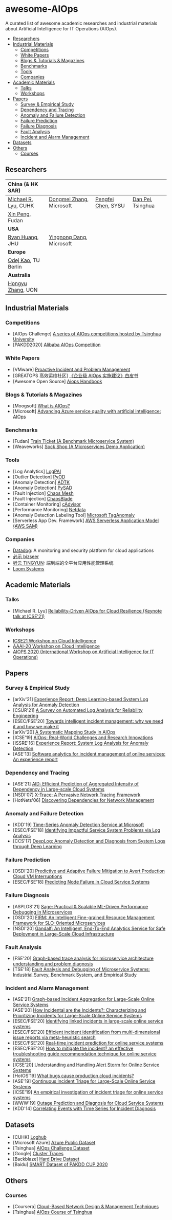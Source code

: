 # awesome-AIOps
A curated list of awesome academic researches and industrial materials about Artificial Intelligence for IT Operations (AIOps).

- [Researchers](#researchers)
- [Industrial Materials](#industrial-materials)
  - [Competitions](#competitions)
  - [White Papers](#white-papers)
  - [Blogs & Tutorials & Magazines](#blogs--tutorials--magazines)
  - [Benchmarks](#benchmarks)
  - [Tools](#tools)
  - [Companies](#companies)
- [Academic Materials](#academic-materials)
  - [Talks](#talks)
  - [Workshops](#workshops)
- [Papers](#papers)
  - [Survey & Empirical Study](#survey--empirical-study)
  - [Dependency and Tracing](#dependency-and-tracing)
  - [Anomaly and Failure Detection](#anomaly-and-failure-detection)
  - [Failure Prediction](#failure-prediction)
  - [Failure Diagnosis](#failure-diagnosis)
  - [Fault Analysis](#fault-analysis)
  - [Incident and Alarm Management](#incident-and-alarm-management)
- [Datasets](#datasets)
- [Others](#others)
  - [Courses](#courses)

## Researchers
| China (& HK SAR) | |||
| :---------| :------ | :------ | :------ |
| [Michael R. Lyu](http://www.cse.cuhk.edu.hk/lyu/), CUHK | [Dongmei Zhang](https://www.microsoft.com/en-us/research/people/dongmeiz/), Microsoft | [Pengfei Chen](http://sdcs.sysu.edu.cn/content/3747), SYSU | [Dan Pei](https://netman.aiops.org/~peidan/), Tsinghua |
| [Xin Peng](https://cspengxin.github.io/), Fudan ||||
| **USA** ||||
| [Ryan Huang](https://www.cs.jhu.edu/~huang/), JHU | [Yingnong Dang](https://scholar.google.com.hk/citations?user=InqtwxcAAAAJ&hl=en), Microsoft |||
| **Europe** |||||
| [Odej Kao](https://www.cit.tu-berlin.de/kao/), TU Berlin ||||
| **Australia** ||||
| [Hongyu Zhang](http://hongyujohn.github.io/), UON ||||


## Industrial Materials
### Competitions
- [AIOps Challenge] [A series of AIOps competitions hosted by Tsinghua University](http://iops.ai/)
- [PAKDD2020] [Alibaba AIOps Competition](https://tianchi.aliyun.com/competition/entrance/231775/introduction?lang=en-us)

### White Papers
- [VMware] [Proactive Incident and Problem Management](https://docplayer.net/8854482-Proactive-incident-and-problem-management.html)
- [GREATOPS 高效运维社区] [《企业级 AIOps 实施建议》白皮书](https://pic.huodongjia.com/ganhuodocs/2018-04-16/1523873064.74.pdf)
- [Awesome Open Source] [Aiops Handbook](https://awesomeopensource.com/project/chenryn/aiops-handbook)

### Blogs & Tutorials & Magazines
- [Moogsoft] [What is AIOps?](https://www.moogsoft.com/resources/aiops/guide/everything-aiops/)
- [Microsoft] [Advancing Azure service quality with artificial intelligence: AIOps](https://azure.microsoft.com/en-us/blog/advancing-azure-service-quality-with-artificial-intelligence-aiops/)

### Benchmarks
- [Fudan] [Train Ticket (A Benchmark Microservice System)](https://github.com/FudanSELab/train-ticket)
- [Weaveworks] [Sock Shop (A Microservices Demo Application)](https://microservices-demo.github.io/)

### Tools
- [Log Analytics] [LogPAI](https://github.com/logpai)
- [Outlier Detection] [PyOD](https://github.com/yzhao062/pyod)
- [Anomaly Detection] [ADTK](https://github.com/arundo/adtk)
- [Anomaly Detection] [PySAD](https://github.com/selimfirat/pysad)
- [Fault Injection] [Chaos Mesh](https://github.com/chaos-mesh/chaos-mesh)
- [Fault Injection] [ChaosBlade](https://github.com/chaosblade-io/chaosblade)
- [Container Monitoring] [cAdvisor](https://github.com/google/cadvisor)
- [Performance Monitoring] [Netdata](https://www.netdata.cloud/)
- [Anomaly Detection Labeling Tool] [Microsoft TagAnomaly](https://github.com/Microsoft/TagAnomaly)
- [Serverless App Dev. Framework] [AWS Serverless Application Model (AWS SAM)](https://github.com/aws/serverless-application-model)

### Companies
- [Datadog](https://www.datadoghq.com/): A monitoring and security platform for cloud applications
- [必示 bizseer](https://www.bizseer.com/)
- [听云 TINGYUN](https://www.tingyun.com/lp.html): 端到端的全平台应用性能管理系统
- [Loom Systems](https://www.loomsystems.com/)


## Academic Materials

### Talks
- [Michael R. Lyu] [Reliability-Driven AIOps for Cloud Resilience (Keynote talk at ICSE'21)](http://ariselab.cse.cuhk.edu.hk/assets/files/ICSE2021_keynote_lyu.pdf)

### Workshops
- [ICSE21 Workshop on Cloud Intelligence](http://cloudintelligenceworkshop.org/index.html)
- [AAAI-20 Workshop on Cloud Intelligence](http://cloudintelligenceworkshop.org/2020/index.html)
- [AIOPS 2020 (International Workshop on Artificial Intelligence for IT Operations)](https://aiopsworkshop.github.io/)


## Papers

### Survey & Empirical Study
- [arXiv'21] [Experience Report: Deep Learning-based System Log Analysis for Anomaly Detection](https://arxiv.org/abs/2107.05908)
- [CSUR'21] [A Survey on Automated Log Analysis for Reliability Engineering](https://arxiv.org/abs/2009.07237)
- [ESEC/FSE'20] [Towards intelligent incident management: why we need it and how we make it](https://dl.acm.org/doi/abs/10.1145/3368089.3417055)
- [arXiv'20] [A Systematic Mapping Study in AIOps](https://arxiv.org/abs/2012.09108)
- [ICSE'19] [AIOps: Real-World Challenges and Research Innovations](https://ieeexplore.ieee.org/document/8802836)
- [ISSRE'16] [Experience Report: System Log Analysis for Anomaly Detection](https://ieeexplore.ieee.org/abstract/document/7774521)
- [ASE'13] [Software analytics for incident management of online services: An experience report](https://ieeexplore.ieee.org/document/6693105)

### Dependency and Tracing
- [ASE'21] [AID: Efficient Prediction of Aggregated Intensity of Dependency in Large-scale Cloud Systems](https://arxiv.org/abs/2109.04893)
- [NSDI'07] [X-Trace: A Pervasive Network Tracing Framework](https://www.usenix.org/conference/nsdi-07/x-trace-pervasive-network-tracing-framework)
- [HotNets'06] [Discovering Dependencies for Network Management](https://www.microsoft.com/en-us/research/wp-content/uploads/2006/11/hotnets06.pdf)

### Anomaly and Failure Detection
- [KDD'19] [Time-Series Anomaly Detection Service at Microsoft](https://dl.acm.org/doi/10.1145/3292500.3330680)
- [ESEC/FSE'18] [Identifying Impactful Service System Problems via Log Analysis](https://dl.acm.org/doi/10.1145/3236024.3236083)
- [CCS'17] [DeepLog: Anomaly Detection and Diagnosis from System Logs through Deep Learning](https://dl.acm.org/doi/10.1145/3133956.3134015)

### Failure Prediction
- [OSDI'20] [Predictive and Adaptive Failure Mitigation to Avert Production Cloud VM Interruptions](https://www.usenix.org/conference/osdi20/presentation/levy)
- [ESEC/FSE'18] [Predicting Node Failure in Cloud Service Systems](https://dl.acm.org/doi/10.1145/3236024.3236060)

### Failure Diagnosis
- [ASPLOS'21] [Sage: Practical & Scalable ML-Driven Performance Debugging in Microservices](https://dl.acm.org/doi/abs/10.1145/3445814.3446700)
- [OSDI'20] [FIRM: An Intelligent Fine-grained Resource Management Framework for SLO-Oriented Microservices](https://www.usenix.org/conference/osdi20/presentation/qiu)
- [NSDI'20] [Gandalf: An Intelligent, End-To-End Analytics Service for Safe Deployment in Large-Scale Cloud Infrastructure](https://www.usenix.org/conference/nsdi20/presentation/li)

### Fault Analysis
- [FSE'20] [Graph-based trace analysis for microservice architecture understanding and problem diagnosis](https://dl.acm.org/doi/10.1145/3368089.3417066)
- [TSE'18] [Fault Analysis and Debugging of Microservice Systems: Industrial Survey, Benchmark System, and Empirical Study](https://ieeexplore.ieee.org/document/8580420/)

### Incident and Alarm Management
- [ASE'21] [Graph-based Incident Aggregation for Large-Scale Online Service Systems](https://arxiv.org/abs/2108.12179)
- [ASE'20] [How Incidental are the Incidents?: Characterizing and Prioritizing Incidents for Large-Scale Online Service Systems](https://dl.acm.org/doi/10.1145/3324884.3416624)
- [ESEC/FSE'20] [Identifying linked incidents in large-scale online service systems](https://dl.acm.org/doi/10.1145/3368089.3409768)
- [ESEC/FSE'20] [Efficient incident identification from multi-dimensional issue reports via meta-heuristic search](https://dl.acm.org/doi/abs/10.1145/3368089.3409741)
- [ESEC/FSE'20] [Real-time incident prediction for online service systems](https://dl.acm.org/doi/abs/10.1145/3368089.3409672)
- [ESEC/FSE'20] [How to mitigate the incident? an effective troubleshooting guide recommendation technique for online service systems](https://dl.acm.org/doi/abs/10.1145/3368089.3417054)
- [ICSE'20] [Understanding and Handling Alert Storm for Online Service Systems](https://dl.acm.org/doi/10.1145/3377813.3381363)
- [HotOS'19] [What bugs cause production cloud incidents?](https://dl.acm.org/doi/10.1145/3317550.3321438)
- [ASE'19] [Continuous Incident Triage for Large-Scale Online Service Systems](https://dl.acm.org/doi/10.1109/ASE.2019.00042)
- [ICSE'19] [An empirical investigation of incident triage for online service systems](https://dl.acm.org/doi/10.1109/ICSE-SEIP.2019.00020)
- [WWW'19] [Outage Prediction and Diagnosis for Cloud Service Systems](https://dl.acm.org/doi/10.1145/3308558.3313501)
- [KDD'14] [Correlating Events with Time Series for Incident Diagnosis](https://dl.acm.org/doi/10.1145/2623330.2623374)

## Datasets
- [CUHK] [Loghub](https://github.com/logpai/loghub)
- [Microsoft Azure] [Azure Public Dataset](https://github.com/Azure/AzurePublicDataset)
- [Tsinghua] [AIOps Challenge Dataset](http://iops.ai/dataset_list/)
- [Google] [Cluster Traces](https://github.com/google/cluster-data)
- [Backblaze] [Hard Drive Dataset](https://www.backblaze.com/b2/hard-drive-test-data.html)
- [Baidu] [SMART Dataset of PAKDD CUP 2020](https://pan.baidu.com/share/link?shareid=189977&uk=4278294944#list/path=%2FS.M.A.R.T.dataset)


## Others

### Courses
- [Coursera] [Cloud-Based Network Design & Management Techniques](https://www.coursera.org/learn/cloud-based-network-design-and-management)
- [Tsinghua] [AIOps Course of Tsinghua](https://netman.aiops.org/courses/advanced-network-management-spring2021-course/)

